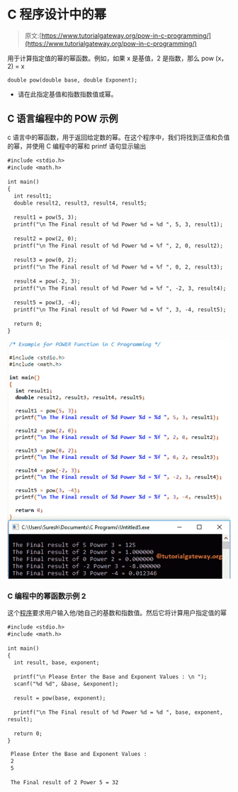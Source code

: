 # C 程序设计中的幂

> 原文:[https://www.tutorialgateway.org/pow-in-c-programming/](https://www.tutorialgateway.org/pow-in-c-programming/)

用于计算指定值的幂的幂函数。例如，如果 x 是基值，2 是指数，那么 pow (x，2) = x

```
double pow(double base, double Exponent);
```

*   请在此指定基值和指数指数值或幂。

## C 语言编程中的 POW 示例

c 语言中的幂函数，用于返回给定数的幂。在这个程序中，我们将找到正值和负值的幂，并使用 C 编程中的幂和 printf 语句显示输出

```
#include <stdio.h>
#include <math.h>

int main()
{
  int result1; 
  double result2, result3, result4, result5;

  result1 = pow(5, 3);
  printf("\n The Final result of %d Power %d = %d ", 5, 3, result1);

  result2 = pow(2, 0);
  printf("\n The Final result of %d Power %d = %f ", 2, 0, result2);

  result3 = pow(0, 2);
  printf("\n The Final result of %d Power %d = %f ", 0, 2, result3);

  result4 = pow(-2, 3);
  printf("\n The Final result of %d Power %d = %f ", -2, 3, result4);

  result5 = pow(3, -4);
  printf("\n The Final result of %d Power %d = %f ", 3, -4, result5);

  return 0;
}
```

![POW in C programming 1](img/67bafbc498218041f6bcd0c39af1e19d.png)

### C 编程中的幂函数示例 2

这个[程序](https://www.tutorialgateway.org/c-programming-examples/)要求用户输入他/她自己的基数和指数值。然后它将计算用户指定值的幂

```
#include <stdio.h>
#include <math.h>

int main()
{
  int result, base, exponent;

  printf("\n Please Enter the Base and Exponent Values : \n ");
  scanf("%d %d", &base, &exponent);

  result = pow(base, exponent);

  printf("\n The Final result of %d Power %d = %d ", base, exponent, result);

  return 0;
}
```

```
 Please Enter the Base and Exponent Values :  
 2
 5

 The Final result of 2 Power 5 = 32
```